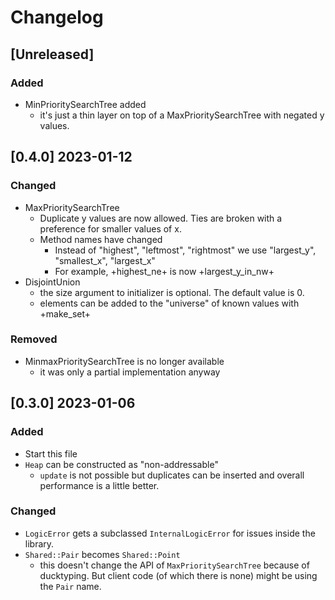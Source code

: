 # Changelog

## [Unreleased]

### Added

- MinPrioritySearchTree added
  - it's just a thin layer on top of a MaxPrioritySearchTree with negated y values.

## [0.4.0] 2023-01-12

### Changed

- MaxPrioritySearchTree
  - Duplicate y values are now allowed. Ties are broken with a preference for smaller values of x.
  - Method names have changed
    - Instead of "highest", "leftmost", "rightmost" we use "largest_y", "smallest_x", "largest_x"
    - For example, +highest_ne+ is now +largest_y_in_nw+
- DisjointUnion
  - the size argument to initializer is optional. The default value is 0.
  - elements can be added to the "universe" of known values with +make_set+

### Removed
- MinmaxPrioritySearchTree is no longer available
  - it was only a partial implementation anyway

## [0.3.0] 2023-01-06

### Added

- Start this file
- `Heap` can be constructed as "non-addressable"
  - `update` is not possible but duplicates can be inserted and overall performance is a little better.

### Changed

- `LogicError` gets a subclassed `InternalLogicError` for issues inside the library.
- `Shared::Pair` becomes `Shared::Point`
  - this doesn't change the API of `MaxPrioritySearchTree` because of ducktyping. But client code (of which there is none) might be
    using the `Pair` name.
